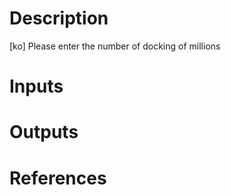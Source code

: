 # Description

[ko] Please enter the number of docking of millions

# Inputs

# Outputs

# References
